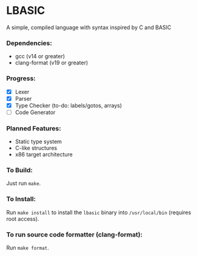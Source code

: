 # LBASIC

A simple, compiled language with syntax inspired by C and BASIC

### Dependencies:
- gcc (v14 or greater)
- clang-format (v19 or greater)

### Progress:
- [x] Lexer
- [x] Parser
- [X] Type Checker (to-do: labels/gotos, arrays)
- [ ] Code Generator

### Planned Features:
- Static type system
- C-like structures
- x86 target architecture

### To Build:
Just run `make`.

### To Install:
Run `make install` to install the `lbasic` binary into `/usr/local/bin` (requires root access).

### To run source code formatter (clang-format):
Run `make format`.
